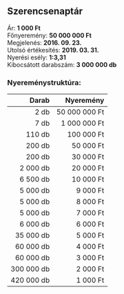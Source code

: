 ## Szerencsenaptár

Ár: **1 000 Ft**<br/>
Főnyeremény: **50 000 000 Ft**<br/>
Megjelenés: **2016. 09. 23.**<br/>
Utolsó értékesítés: **2019. 03. 31.**<br/>
Nyerési esély: **1:3,31**<br/>
Kibocsátott darabszám: **3 000 000 db**<br/>

### Nyereménystruktúra:
Darab|Nyeremény
---:|---:
2 db|50 000 000 Ft
7 db|1 000 000 Ft
110 db|100 000 Ft
200 db|50 000 Ft
200 db|30 000 Ft
2 000 db|20 000 Ft
6 500 db|10 000 Ft
5 000 db|9 000 Ft
5 000 db|8 000 Ft
5 000 db|7 000 Ft
6 000 db|6 000 Ft
35 000 db|5 000 Ft
60 000 db|4 000 Ft
60 000 db|3 000 Ft
300 000 db|2 000 Ft
420 000 db|1 000 Ft
